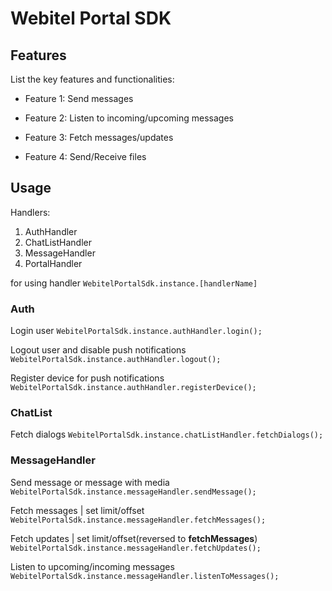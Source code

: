 # Webitel Portal SDK

## Features

List the key features and functionalities:

- Feature 1: Send messages

- Feature 2: Listen to incoming/upcoming messages

- Feature 3: Fetch messages/updates

- Feature 4: Send/Receive files

## Usage

Handlers:

1. AuthHandler
2. ChatListHandler
3. MessageHandler
4. PortalHandler

for using handler `WebitelPortalSdk.instance.[handlerName]`

### Auth
Login user
`WebitelPortalSdk.instance.authHandler.login();`

Logout user and disable push notifications
`WebitelPortalSdk.instance.authHandler.logout();`

Register device for push notifications
`WebitelPortalSdk.instance.authHandler.registerDevice();`

### ChatList
Fetch dialogs
`WebitelPortalSdk.instance.chatListHandler.fetchDialogs();`

### MessageHandler
Send message or message with media
`WebitelPortalSdk.instance.messageHandler.sendMessage();`

Fetch messages | set limit/offset
`WebitelPortalSdk.instance.messageHandler.fetchMessages();`

Fetch updates | set limit/offset(reversed to **fetchMessages**)
`WebitelPortalSdk.instance.messageHandler.fetchUpdates();`

Listen to upcoming/incoming messages
`WebitelPortalSdk.instance.messageHandler.listenToMessages();`

